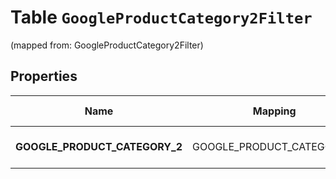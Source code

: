 
# Table `GoogleProductCategory2Filter`
(mapped from: GoogleProductCategory2Filter)

## Properties
Name | Mapping | SQL Type | Default | Type | Description | Notes
---- | ------- | -------- | ------- | ---- | ----------- | -----
**GOOGLE_PRODUCT_CATEGORY_2** | GOOGLE_PRODUCT_CATEGORY_2 | long NOT NULL |  | [**CatalogsProductGroupMultipleStringListCriteria**](.md) |  |  [foreignkey]



